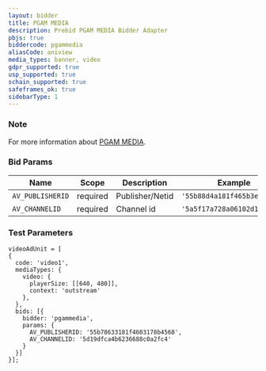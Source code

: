 ```yaml
---
layout: bidder
title: PGAM MEDIA
description: Prebid PGAM MEDIA Bidder Adapter
pbjs: true
biddercode: pgammedia
aliasCode: aniview
media_types: banner, video
gdpr_supported: true
usp_supported: true
schain_supported: true
safeframes_ok: true
sidebarType: 1
---
```


### Note

For more information about [PGAM MEDIA](https://pgammedia.com/).

### Bid Params

| Name             | Scope    | Description      | Example                      | Type     |
|------------------|----------|------------------|------------------------------|----------|
| `AV_PUBLISHERID` | required | Publisher/Netid  | `'55b88d4a181f465b3e8b4567'` | `string` |
| `AV_CHANNELID`   | required | Channel id       | `'5a5f17a728a06102d14c2718'` | `string` |

### Test Parameters

```
videoAdUnit = [
{
  code: 'video1',
  mediaTypes: {
    video: {
      playerSize: [[640, 480]],
      context: 'outstream'
    },
  },
  bids: [{
    bidder: 'pgammedia',
    params: {
      AV_PUBLISHERID: '55b78633181f4603178b4568',
      AV_CHANNELID: '5d19dfca4b6236688c0a2fc4'
    }
  }]
}];
```
